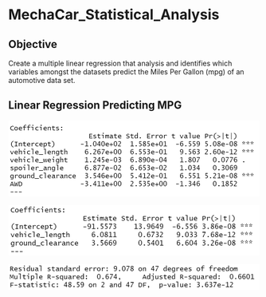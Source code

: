 # MechaCar_Statistical_Analysis

## Objective

Create a multiple linear regression that analysis and identifies which variables amongst the datasets predict the Miles Per Gallon (mpg) of an automotive data set.

## Linear Regression Predicting MPG

![D1c.png](MechaCar/Images/D1c.png)

![D1a.png](MechaCar/Images/D1a.png)

![D1b.png](MechaCar/Images/D1b.png)

